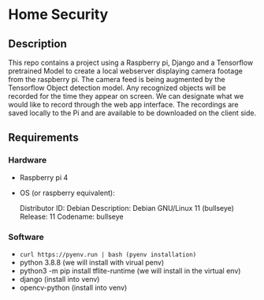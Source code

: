 # Home Security

## Description
This repo contains a project using a Raspberry pi, Django and a Tensorflow
pretrained Model to create a local webserver displaying camera footage 
from the raspberry pi. The camera feed is being augmented by the Tensorflow Object detection model. Any recognized objects will be recorded for the time they appear on screen. We can designate what we would like to record through the web app interface. The recordings are saved locally to the Pi and are available to be downloaded on the client side.


## Requirements
### Hardware
- Raspberry pi 4
- OS (or raspberry equivalent):

	Distributor ID:	Debian
	Description:	Debian GNU/Linux 11 (bullseye)
	Release:	11
	Codename:	bullseye

### Software
- `curl https://pyenv.run | bash (pyenv installation)`
- python 3.8.8 (we will install with virual penv)
- python3 -m pip install tflite-runtime (we will install in the virtual env)
- django (install into venv)
- opencv-python (install into venv)


